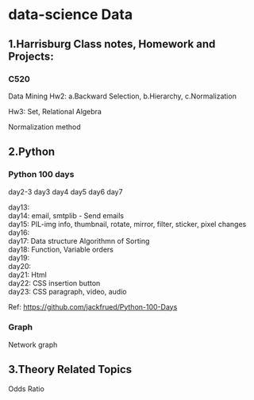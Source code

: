 # data-science Data 

## 1.Harrisburg Class notes, Homework and Projects:
###   C520
Data Mining Hw2: a.Backward Selection, b.Hierarchy, c.Normalization

Hw3: Set, Relational Algebra

Normalization method

## 2.Python
### Python 100 days
day2-3
day3
day4
day5
day6
day7

day13:
\
day14: email, smtplib - Send emails
\
day15: PIL-img info, thumbnail, rotate, mirror, filter, sticker, pixel changes
\
day16:
\
day17: Data structure Algorithmn of Sorting
\
day18: Function, Variable orders
\
day19:
\
day20:
\
day21: Html
\
day22: CSS insertion button
\
day23: CSS paragraph, video, audio

Ref: https://github.com/jackfrued/Python-100-Days

### Graph
Network graph

## 3.Theory Related Topics
Odds Ratio
